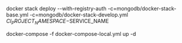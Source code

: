 docker stack deploy --with-registry-auth -c=mongodb/docker-stack-base.yml -c=mongodb/docker-stack-develop.yml $CI_PROJECT_NAMESPACE-$SERVICE_NAME

docker-compose -f docker-compose-local.yml up -d
